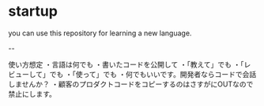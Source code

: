 # startup
you can use this repository for learning a new language.

--

使い方想定
・言語は何でも
・書いたコードを公開して
・「教えて」でも
・「レビューして」でも
・「使って」でも
・何でもいいです。開発者ならコードで会話しませんか？
・顧客のプロダクトコードをコピーするのはさすがにOUTなので禁止にします。
